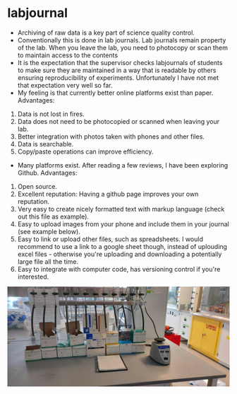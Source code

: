 # labjournal
* Archiving of raw data is a key part of science quality control.
* Conventionally this is done in lab journals. Lab journals remain property of the lab. When you leave the lab, you need to photocopy or scan them to maintain access to the contents
* It is the expectation that the supervisor checks labjournals of students to make sure they are maintained in a way that is readable by others ensuring reproducibility of experiments. Unfortunately I have not met that expectation very well so far.
* My feeling is that currently better online platforms exist than paper. Advantages: 
1. Data is not lost in fires.
2. Data does not need to be photocopied or scanned when leaving your lab.
3. Better integration with photos taken with phones and other files.
4. Data is searchable.
5. Copy/paste operations can improve efficiency.
* Many platforms exist. After reading a few reviews, I have been exploring Github. Advantages:
1. Open source.
2. Excellent reputation: Having a github page improves your own reputation.
3. Very easy to create nicely formatted text with markup language (check out this file as example).
4. Easy to upload images from your phone and include them in your journal (see example below).
5. Easy to link or upload other files, such as spreadsheets. I would recommend to use a link to a google sheet though, instead of uplouding excel files - otherwise you're uploading and downloading a potentially large file all the time.
6. Easy to integrate with computer code, has versioning control if you're interested.

![Gas Station](20210728_094436.jpg)

